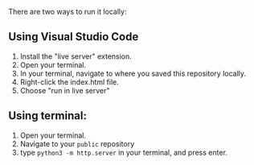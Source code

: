 There are two ways to run it locally:

## Using Visual Studio Code
1. Install the "live server" extension.
2. Open your terminal.
3. In your terminal, navigate to where you saved this repository locally.
4. Right-click the index.html file.
5. Choose "run in live server"

## Using terminal:
1. Open your terminal.
2. Navigate to your `public` repository
3. type `python3 -m http.server` in your terminal, and press enter.
